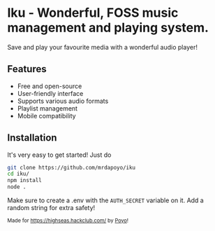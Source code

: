 # Iku - Wonderful, FOSS music management and playing system.

Save and play your favourite media with a wonderful audio player!

## Features

- Free and open-source
- User-friendly interface
- Supports various audio formats
- Playlist management
- Mobile compatibility

## Installation

It's very easy to get started! Just do 
```sh
git clone https://github.com/mrdapoyo/iku
cd iku/
npm install
node .
```

Make sure to create a .env with the `AUTH_SECRET` variable on it. Add a random string for extra safety!


<small>Made for https://highseas.hackclub.com/ by <a href="https://poyoweb.org/">Poyo</a>!</small>